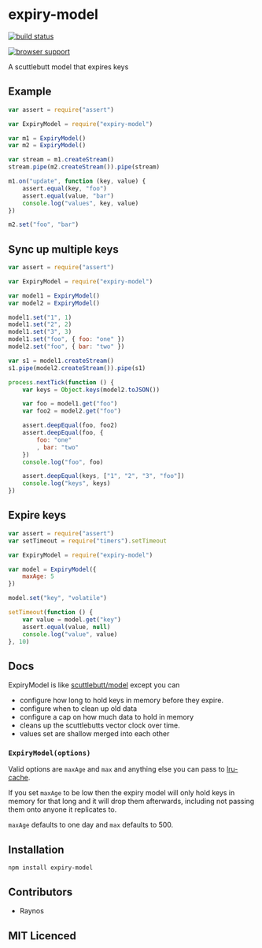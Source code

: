 # expiry-model

[![build status](https://secure.travis-ci.org/Raynos/expiry-model.png)](http://travis-ci.org/Raynos/expiry-model)

[![browser support](http://ci.testling.com/Raynos/expiry-model.png)](http://ci.testling.com/Raynos/expiry-model)

A scuttlebutt model that expires keys

## Example

```js
var assert = require("assert")

var ExpiryModel = require("expiry-model")

var m1 = ExpiryModel()
var m2 = ExpiryModel()

var stream = m1.createStream()
stream.pipe(m2.createStream()).pipe(stream)

m1.on("update", function (key, value) {
    assert.equal(key, "foo")
    assert.equal(value, "bar")
    console.log("values", key, value)
})

m2.set("foo", "bar")
```

## Sync up multiple keys

```js
var assert = require("assert")

var ExpiryModel = require("expiry-model")

var model1 = ExpiryModel()
var model2 = ExpiryModel()

model1.set("1", 1)
model1.set("2", 2)
model1.set("3", 3)
model1.set("foo", { foo: "one" })
model2.set("foo", { bar: "two" })

var s1 = model1.createStream()
s1.pipe(model2.createStream()).pipe(s1)

process.nextTick(function () {
    var keys = Object.keys(model2.toJSON())

    var foo = model1.get("foo")
    var foo2 = model2.get("foo")

    assert.deepEqual(foo, foo2)
    assert.deepEqual(foo, {
        foo: "one"
        , bar: "two"
    })
    console.log("foo", foo)

    assert.deepEqual(keys, ["1", "2", "3", "foo"])
    console.log("keys", keys)
})

```

## Expire keys

```js
var assert = require("assert")
var setTimeout = require("timers").setTimeout

var ExpiryModel = require("expiry-model")

var model = ExpiryModel({
    maxAge: 5
})

model.set("key", "volatile")

setTimeout(function () {
    var value = model.get("key")
    assert.equal(value, null)
    console.log("value", value)
}, 10)
```

## Docs

ExpiryModel is like [scuttlebutt/model][2] except you can

 - configure how long to hold keys in memory before they
    expire.
 - configure when to clean up old data
 - configure a cap on how much data to hold in memory
 - cleans up the scuttlebutts vector clock over time.
 - values set are shallow merged into each other

### `ExpiryModel(options)`

Valid options are `maxAge` and `max` and anything else you can
    pass to [lru-cache][1].

If you set `maxAge` to be low then the expiry model will only
    hold keys in memory for that long and it will drop them
    afterwards, including not passing them onto anyone it
    replicates to.

`maxAge` defaults to one day and `max` defaults to 500.

## Installation

`npm install expiry-model`

## Contributors

 - Raynos

## MIT Licenced

  [1]: https://github.com/isaacs/node-lru-cache
  [2]: https://github.com/dominictarr/scuttlebutt#scuttlebuttmodel
